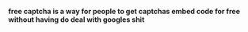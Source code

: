 **free captcha is a way for people to get captchas embed code for free without having do deal with googles shit**
